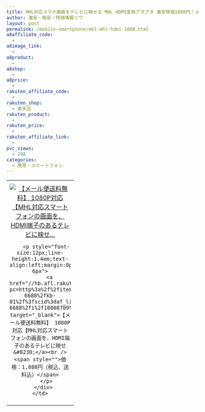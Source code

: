 ```yaml
---
title: MHL対応スマホ画面をテレビに映せる MHL HDMI変換アダプタ 激安特価1080円！メール便送料無料！
author: 激安・格安・特価情報ツウ
layout: post
permalink: /mobile-smartphone/mhl-mhl-hdmi-1080.html
a8affiliate_code:
  -
a8image_link:
  -
a8product:
  -
a8shop:
  -
a8price:
  -
rakuten_affiliate_code:
  -
rakuten_shop:
  - 楽天店
rakuten_product:
  -
rakuten_price:
  -
rakuten_affiliate_link:
  -
pvc_views:
  - 248
categories:
  - 携帯・スマートフォン
---
```

<table border="0" cellpadding="0" cellspacing="0">
  <tr>
    <td valign="top">
      <div style="border:1px none;margin:0px;padding:6px 0px;width:160px;text-align:center;float:left">
        <a href="//hb.afl.rakuten.co.jp/hgc/0614a741.0c5f749f.0614a742.9864b5f1/?pc=http%3a%2f%2fitem.rakuten.co.jp%2fkarei-6688%2fkb-01%2f%3fscid%3daf_link_tbl&m=http%3a%2f%2fm.rakuten.co.jp%2fkarei-6688%2fi%2f10008709%2f" target="_blank"><img src="//hbb.afl.rakuten.co.jp/hgb/?pc=http%3a%2f%2fthumbnail.image.rakuten.co.jp%2f%400_mall%2fkarei-6688%2fcabinet%2fiphone%2fkb-01-500-1.jpg%3f_ex%3d128x128&m=http%3a%2f%2fthumbnail.image.rakuten.co.jp%2f%400_mall%2fkarei-6688%2fcabinet%2fiphone%2fkb-01-500-1.jpg" alt="【メール便送料無料】 1080P対応【MHL対応スマートフォンの画面を、HDMI端子のあるテレビに映せ..." border="0" style="margin:0px;padding:0px" /></a>

        <p style="font-size:12px;line-height:1.4em;text-align:left;margin:0px;padding:2px 6px">
          <a href="//hb.afl.rakuten.co.jp/hgc/0614a741.0c5f749f.0614a742.9864b5f1/?pc=http%3a%2f%2fitem.rakuten.co.jp%2fkarei-6688%2fkb-01%2f%3fscid%3daf_link_tbl&m=http%3a%2f%2fm.rakuten.co.jp%2fkarei-6688%2fi%2f10008709%2f" target="_blank">【メール便送料無料】 1080P対応【MHL対応スマートフォンの画面を、HDMI端子のあるテレビに映せ&#8230;</a><br /><span style="">価格：1,080円（税込、送料込）</span>
        </p>
      </div>
    </td>
  </tr>
</table>